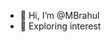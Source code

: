 - 👋 Hi, I’m @MBrahul
- 👀 Exploring interest
<!---
MBrahul/MBrahul is a ✨ special ✨ repository because its `README.md` (this file) appears on your GitHub profile.
You can click the Preview link to take a look at your changes.
--->
